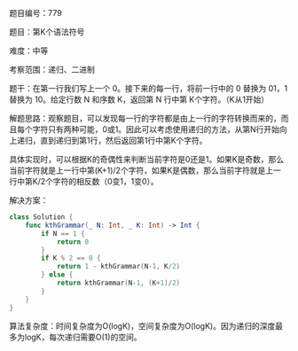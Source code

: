 题目编号：779

题目：第K个语法符号

难度：中等

考察范围：递归、二进制

题干：在第一行我们写上一个 0。接下来的每一行，将前一行中的 0 替换为 01，1 替换为 10。给定行数 N 和序数 K，返回第 N 行中第 K个字符。（K从1开始）

解题思路：观察题目，可以发现每一行的字符都是由上一行的字符转换而来的，而且每个字符只有两种可能，0或1。因此可以考虑使用递归的方法，从第N行开始向上递归，直到递归到第1行，然后返回第1行中第K个字符。

具体实现时，可以根据K的奇偶性来判断当前字符是0还是1。如果K是奇数，那么当前字符就是上一行中第(K+1)/2个字符，如果K是偶数，那么当前字符就是上一行中第K/2个字符的相反数（0变1，1变0）。

解决方案：

```swift
class Solution {
    func kthGrammar(_ N: Int, _ K: Int) -> Int {
        if N == 1 {
            return 0
        }
        if K % 2 == 0 {
            return 1 - kthGrammar(N-1, K/2)
        } else {
            return kthGrammar(N-1, (K+1)/2)
        }
    }
}
```

算法复杂度：时间复杂度为O(logK)，空间复杂度为O(logK)。因为递归的深度最多为logK，每次递归需要O(1)的空间。
